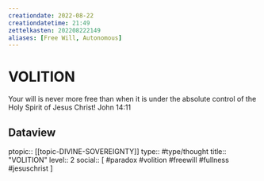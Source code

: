 ```yaml
---
creationdate: 2022-08-22
creationdatetime: 21:49
zettelkasten: 202208222149
aliases: [Free Will, Autonomous]
---
```

# VOLITION
Your will is never more free than when it is under the absolute control of the Holy Spirit of Jesus Christ! 
John 14:11

## Dataview
ptopic:: [[topic-DIVINE-SOVEREIGNTY]]
type:: #type/thought
title:: "VOLITION"
level:: 2
social:: [ #paradox #volition #freewill #fullness #jesuschrist ]